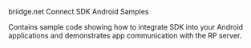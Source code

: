 briidge.net Connect SDK Android Samples

Contains sample code showing how to integrate SDK into your Android applications and demonstrates app communication with the RP server.
